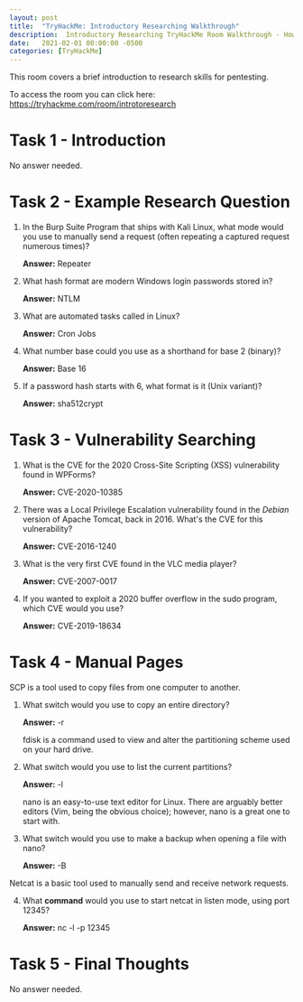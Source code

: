 ```yaml
---
layout: post
title:  "TryHackMe: Introductory Researching Walkthrough"
description:  Introductory Researching TryHackMe Room Walkthrough - How to solve it.
date:   2021-02-01 00:00:00 -0500
categories: [TryHackMe]
---
```

This room covers a brief introduction to research skills for pentesting.

To access the room you can click here: <a href="https://tryhackme.com/room/introtoresearch" target="_blank">https://tryhackme.com/room/introtoresearch</a>

# Task 1 - Introduction

No answer needed.

# Task 2 - Example Research Question

1. In the Burp Suite Program that ships with Kali Linux, what mode would you use to manually send a request (often repeating a captured request numerous times)?

    **Answer:** Repeater

2. What hash format are modern Windows login passwords stored in?

    **Answer:** NTLM

3. What are automated tasks called in Linux?

    **Answer:** Cron Jobs

4. What number base could you use as a shorthand for base 2 (binary)?

    **Answer:** Base 16

5. If a password hash starts with $6$, what format is it (Unix variant)?

    **Answer:** sha512crypt

# Task 3 - Vulnerability Searching

1. What is the CVE for the 2020 Cross-Site Scripting (XSS) vulnerability found in WPForms?

    **Answer:** CVE-2020-10385

2. There was a Local Privilege Escalation vulnerability found in the *Debian* version of Apache Tomcat, back in 2016. What's the CVE for this vulnerability?

    **Answer:** CVE-2016-1240

3. What is the very first CVE found in the VLC media player?

    **Answer:** CVE-2007-0017

4. If you wanted to exploit a 2020 buffer overflow in the sudo program, which CVE would you use?

    **Answer:** CVE-2019-18634

# Task 4 - Manual Pages

SCP is a tool used to copy files from one computer to another.

1. What switch would you use to copy an entire directory?

    **Answer:** -r

    fdisk is a command used to view and alter the partitioning scheme used on your hard drive.

2. What switch would you use to list the current partitions?

    **Answer:** -l

    nano is an easy-to-use text editor for Linux. There are arguably better editors (Vim, being the obvious choice); however, nano is a great one to start with.

3. What switch would you use to make a backup when opening a file with nano?

    **Answer:** -B

Netcat is a basic tool used to manually send and receive network requests.

4. What **command** would you use to start netcat in listen mode, using port 12345?

    **Answer:** nc -l -p 12345

# Task 5 - Final Thoughts

No answer needed.